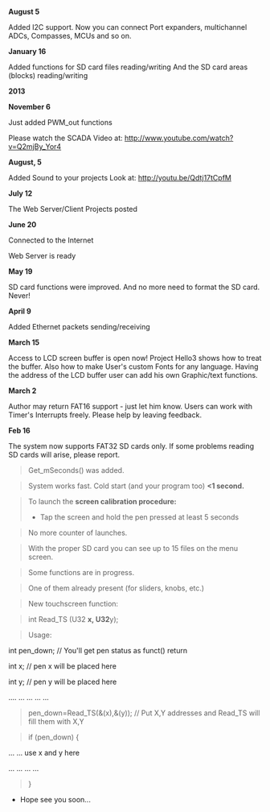 **August 5**

Added I2C support. Now you can connect Port expanders, multichannel ADCs, Compasses, MCUs and so on.


**January 16**

Added functions for SD card files reading/writing
And the SD card areas (blocks) reading/writing



**2013**

**November 6**

Just added PWM\_out functions

Please watch the SCADA Video at:
http://www.youtube.com/watch?v=Q2mjBy_Yor4

**August, 5**

Added Sound to your projects
Look at: http://youtu.be/Qdtj17tCpfM


**July 12**

The Web Server/Client Projects posted


**June 20**

Connected to the Internet

Web Server is ready


**May 19**

SD card functions were improved. And no more need to format the SD card. Never!


**April 9**

Added Ethernet packets sending/receiving



**March 15**

Access to LCD screen buffer is open now!
Project Hello3 shows how to treat the buffer. Also how to make
User's custom Fonts for any language.
Having the address of the LCD buffer user can add his own Graphic/text functions.



**March 2**

Author may return FAT16 support - just let him know.
Users can work with Timer's Interrupts freely.
Please help by leaving feedback.



**Feb 16**

The system now supports FAT32 SD cards only. If some problems reading SD cards will arise, please report.
> Get\_mSeconds() was added.


> System works fast. Cold start (and your program too) **<1 second.**

> To launch the **screen calibration procedure:**
> - Tap the screen and hold the pen pressed at least 5 seconds

> No more counter of launches.

> With the proper SD card you can see up to 15 files on the menu screen.

> Some functions are in progress.

> One of them already present (for sliders, knobs, etc.)

> New touchscreen function:


> int 	Read\_TS	(U32 **x, U32**y);


> Usage:


int	pen\_down;	// You'll get pen status as funct() return

int	x;		// pen x will be placed here

int	y;		// pen y will be placed here

....	...	...	...	...

> pen\_down=Read\_TS(&(x),&(y));	// Put X,Y addresses and Read\_TS will fill them with X,Y

> if (pen\_down)
> {

...  ...  use x and y here

...  ...	...	...

> }

  * Hope see you soon...
